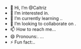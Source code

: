 - 👋 Hi, I’m @Caltriz
- 👀 I’m interested in.
- 🌱 I’m currently learning ..
- 💞️ I’m looking to collaborate on .
- 📫 How to reach me...
- 😄 Pronouns:. ...
- ⚡ Fun fact:..

<!---
Caltriz/Caltriz is a ✨ special ✨ repository because its `README.md` (this file) appears on your GitHub profile.
You can click the Preview link to take a look at your changes.
--->
